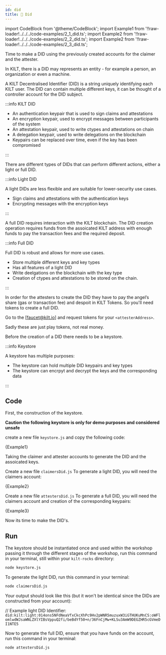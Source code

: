 ```yaml
---
id: did
title: 👤 Did
---
```


import CodeBlock from '@theme/CodeBlock';
import Example1 from '!!raw-loader!../../../code-examples/2_1_did.ts';
import Example2 from '!!raw-loader!../../../code-examples/2_2_did.ts';
import Example2 from '!!raw-loader!../../../code-examples/2_3_did.ts';

Time to make a DID using the previously created accounts for the <span class="label-role claimer">claimer</span> and the <span class="label-role attester">attester</span>.

In KILT, there is a DID may represents an entity - for example a person, an organization or even a machine.

A KILT Decentralised Identifier (DID) is a string uniquely identifying each KILT user.
The DID can contain multiple different keys, it can be thought of a controller account for the DID subject.

:::info KILT DID

- An authentication keypair that is used to sign claims and attestations
- An encryption keypair, used to encrypt messages between participants of the system
- An attestation keypair, used to write ctypes and attestations on chain
- A delegation keypair, used to write delegations on the blockchain
- Keypairs can be replaced over time, even if the key has been compromised

:::

There are different types of DIDs that can perform different actions, either a light or full DID.

:::info Light DID

A light DIDs are less flexible and are suitable for lower-security use cases.

- Sign claims and attestations with the authentication keys
- Encrypting messages with the encryption keys

:::

A full DID requires interaction with the KILT blockchain. The DID creation operation requires funds from the assoicated KILT address with enough funds to pay the transaction fees and the required deposit.

:::info Full DID

Full DID is robust and allows for more use cases.

- Store multiple different keys and key types
- Has all features of a light DID
- Write deelgations on the blockchain with the key type
- Creation of ctypes and attestations to be stored on the chain.

:::

In order for the <span class="label-role attester">attesters</span> to create the DID they have to pay the angel’s share (gas or transaction fee) and despoit in KILT Tokens. So you'll need tokens to create a full DID.

Go to the [faucet@kilt.io] and request tokens for your `<attesterAddress>`.

Sadly these are just play tokens, not real money.

Before the creation of a DID there needs to be a keystore.

:::info Keystore

A keystore has multiple purposes:

- The keystore can hold multiple DID keypairs and key types
- The keystore can encrpyt and decrypt the keys and the corresponding data

:::

## Code

First, the construction of the keystore.

**Caution the following keystore is only for demo purposes and considered unsafe**

create a new file `keystore.js` and copy the following code:

<CodeBlock className="language-ts">
  {Example1}
</CodeBlock>

Taking the claimer and attester accounts to generate the DID and the assoicated keys.

Create a new file `claimersDid.js`
To generate a light DID, you will need the claimers account:

<CodeBlock className="language-ts">
  {Example2}
</CodeBlock>

Create a new file `attestersDid.js`
To generate a full DID, you will need the claimers account and creation of the corresponding keypairs:

<CodeBlock className="language-ts">
  {Example3}
</CodeBlock>

Now its time to make the DID's.

## Run

The keystore should be instantiated once and used within the workshop passing it through the different stages of the workshop, run this command in your terminal, still within your `kilt-rocks` directory:

```bash
node keystore.js
```

To generate the light DID, run this command in your terminal:

```bash
node claimersDid.js
```

Your output should look like this (but it won't be identical since the DIDs are constructed from your account):

// Example light DID Identifier:
`did:kilt:light:014ons5NFdNeaVfxCkcXhPc9Hv2pWNR5muzuxW3iGTHUKuMnCS:oWFlomlwdWJsaWNLZXlYIBsVppuQ2fi/beBdYf50+n/36FnCjMw+KLSu3AmW9DEGZHR5cGVmeDI1NTE5`

Now to generate the full DID, ensure that you have funds on the account, run this command in your terminal:

```bash
node attestersDid.js
```
